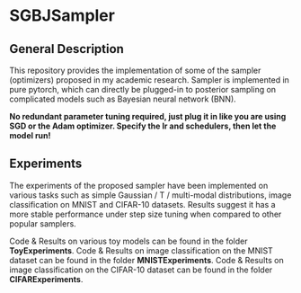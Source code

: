 # SGBJSampler

## General Description

This repository provides the implementation of some of the sampler (optimizers) proposed in my academic research. Sampler is implemented in pure pytorch, which can directly be plugged-in to posterior sampling on complicated models such as Bayesian neural network (BNN).

**No redundant parameter tuning required, just plug it in like you are using SGD or the Adam optimizer. Specify the lr and schedulers, then let the model run!**

## Experiments
The experiments of the proposed sampler have been implemented on various tasks such as simple Gaussian / T / multi-modal distributions, image classification on MNIST and CIFAR-10 datasets. Results suggest it has a more stable performance under step size tuning when compared to other popular samplers.

Code & Results on various toy models can be found in the folder **ToyExperiments**. Code & Results on image classification on the MNIST dataset can be found in the folder **MNISTExperiments**. Code & Results on image classification on the CIFAR-10 dataset can be found in the folder **CIFARExperiments**.


